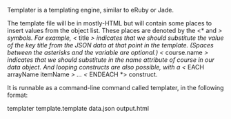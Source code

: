Templater is a templating engine, similar to eRuby or Jade.

The template file will be in mostly-HTML but will contain some places to insert values from the object list. These places are denoted by the <* and *> symbols. For example, <* title *> indicates that we should substitute the value of the key title from the JSON data at that point in the template. (Spaces between the asterisks and the variable are optional.) <* course.name *> indicates that we should substitute in the name attribute of course in our data object. And looping constructs are also possible, with a <* EACH arrayName itemName *> ... <* ENDEACH *> construct.

It is runnable as a command-line command called templater, in the following format:

templater template.template data.json output.html

